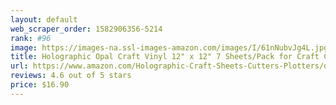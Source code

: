 ```yaml
---
layout: default 
﻿web_scraper_order: 1582906356-5214
rank: #96
image: https://images-na.ssl-images-amazon.com/images/I/61nNubvJg4L.jpg
title: Holographic Opal Craft Vinyl 12" x 12" 7 Sheets/Pack for Craft Cutters,Sign Plotters
url: https://www.amazon.com/Holographic-Craft-Sheets-Cutters-Plotters/dp/B07B928626/ref=zg_mw_arts-crafts_96?_encoding=UTF8&psc=1&refRID=W0PCYHV7KBFJZ6H1XXBD
reviews: 4.6 out of 5 stars
price: $16.90 
---
```

